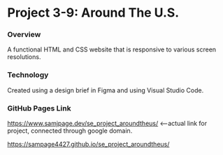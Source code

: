 # Project 3-9: Around The U.S.

### Overview  

A functional HTML and CSS website that is responsive to various screen resolutions.

### Technology

Created using a design brief in Figma and using Visual Studio Code.

### GitHub Pages Link
https://www.samjpage.dev/se_project_aroundtheus/ <--actual link for project, connected through google domain.

https://sampage4427.github.io/se_project_aroundtheus/ <!-- Used for automated testing -->
